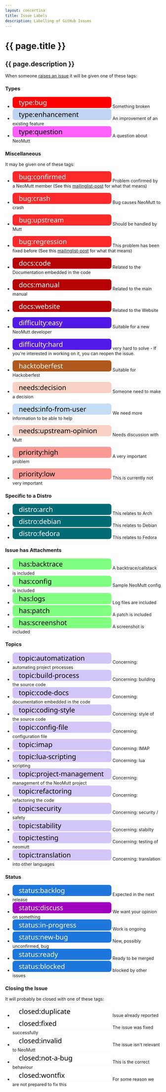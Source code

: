 ```yaml
---
layout: concertina
title: Issue Labels
description: Labelling of GitHub Issues
---
```


# {{ page.title }}

## {{ page.description }}

When someone [raises an issue](https://github.com/neomutt/neomutt/issues) it
will be given one of these tags:

### Types

- [![type:bug](/images/labels/type-bug.svg)](https://github.com/neomutt/neomutt/labels/type%3Abug)
  Something broken
- [![type:enhancement](/images/labels/type-enhancement.svg)](https://github.com/neomutt/neomutt/labels/type%3Aenhancement)
  An improvement of an existing feature
- [![type:question](/images/labels/type-question.svg)](https://github.com/neomutt/neomutt/labels/type%3Aquestion)
  A question about NeoMutt

### Miscellaneous

It may be given one of these tags:

- [![bug:confirmed](/images/labels/bug-confirmed.svg)](https://github.com/neomutt/neomutt/labels/bug%3Aconfirmed)
  Problem confirmed by a NeoMutt member (See this [mailinglist-post] for what
  that means)
- [![bug:crash](/images/labels/bug-crash.svg)](https://github.com/neomutt/neomutt/labels/bug%3Acrash)
  Bug causes NeoMutt to crash
- [![bug:upstream](/images/labels/bug-upstream.svg)](https://github.com/neomutt/neomutt/labels/bug%3Aupstream)
  Should be handled by Mutt
- [![bug:regression](/images/labels/bug-regression.svg)](https://github.com/neomutt/neomutt/labels/bug%3Aregression)
  This problem has been fixed before (See this [mailinglist-post] for what that
  means)

- [![docs:code](/images/labels/docs-code.svg)](https://github.com/neomutt/neomutt/labels/docs%3Acode)
  Related to the Documentation embedded in the code
- [![docs:manual](/images/labels/docs-manual.svg)](https://github.com/neomutt/neomutt/labels/docs%3Amanual)
  Related to the main manual
- [![docs:website](/images/labels/docs-website.svg)](https://github.com/neomutt/neomutt/labels/docs%3Awebsite)
  Related to the Website

- [![difficulty-easy](/images/labels/difficulty-easy.svg)](https://github.com/neomutt/neomutt/labels/difficulty%3Aeasy)
  Suitable for a new NeoMutt developer
- [![difficulty-hard](/images/labels/difficulty-hard.svg)](https://github.com/neomutt/neomutt/issues?utf8=%E2%9C%93&q=label%3Adifficulty%3Ahard)
  very hard to solve - If you're interested in working on it, you can reopen
  the issue.
- [![hacktoberfest](/images/labels/hacktoberfest.svg)](https://github.com/neomutt/neomutt/labels/hacktoberfest)
  Suitable for Hackoberfest

- [![needs:decision](/images/labels/needs-decision.svg)](https://github.com/neomutt/neomutt/labels/needs%3Adecision)
  Someone need to make a decision
- [![needs:info from user](/images/labels/needs-info-from-user.svg)](https://github.com/neomutt/neomutt/labels/needs%3Ainfo%20from%20user)
  We need more information to be able to help
- [![needs:upstream-opinion](/images/labels/needs-upstream-opinion.svg)](https://github.com/neomutt/neomutt/labels/needs%3Aupstream-opinion)
  Needs discussion with Mutt

- [![priority:high](/images/labels/priority-high.svg)](https://github.com/neomutt/neomutt/labels/priority%3Ahigh)
  A very important problem
- [![priority:low](/images/labels/priority-low.svg)](https://github.com/neomutt/neomutt/labels/priority%3Alow)
  This is currently not very important

### Specific to a Distro

- [![distro:arch](/images/labels/distro-arch.svg)](https://github.com/neomutt/neomutt/labels/distro%3Aarch)
  This relates to Arch
- [![distro:debian](/images/labels/distro-debian.svg)](https://github.com/neomutt/neomutt/labels/distro%3Adebian)
  This relates to Debian
- [![distro:fedora](/images/labels/distro-fedora.svg)](https://github.com/neomutt/neomutt/labels/distro%3Afedora)
  This relates to Fedora

### Issue has Attachments

- [![has:backtrace](/images/labels/has-backtrace.svg)](https://github.com/neomutt/neomutt/labels/has%3Abacktrace)
  A backtrace/callstack is included
- [![has:config](/images/labels/has-config.svg)](https://github.com/neomutt/neomutt/labels/has%3Aconfig)
  Sample NeoMutt config is included
- [![has:logs](/images/labels/has-logs.svg)](https://github.com/neomutt/neomutt/labels/has%3Alogs)
  Log files are included
- [![has:patch](/images/labels/has-patch.svg)](https://github.com/neomutt/neomutt/labels/has%3Apatch)
  A patch is included
- [![has:screenshot](/images/labels/has-screenshot.svg)](https://github.com/neomutt/neomutt/labels/has%3Ascreenshot)
  A screenshot is included

### Topics

- [![topic:automatization](/images/labels/topic-automatization.svg)](https://github.com/neomutt/neomutt/labels/topic%3Aautomatization)
  Concerning: automating project processes
- [![topic:build process](/images/labels/topic-build-process.svg)](https://github.com/neomutt/neomutt/labels/topic%3Abuild%20process)
  Concerning: building the source code
- [![topic:code docs](/images/labels/topic-code-docs.svg)](https://github.com/neomutt/neomutt/labels/topic%3Acode%20docs)
  Concerning: documentation embedded in the code
- [![topic:coding-style](/images/labels/topic-coding-style.svg)](https://github.com/neomutt/neomutt/labels/topic%3Acoding-style)
  Concerning: style of the source code
- [![topic:config file](/images/labels/topic-config-file.svg)](https://github.com/neomutt/neomutt/labels/topic%3Aconfig%20file)
  Concerning: configuration file
- [![topic:imap](/images/labels/topic-imap.svg)](https://github.com/neomutt/neomutt/labels/topic%3Aimap)
  Concerning: IMAP
- [![topic:lua-scripting](/images/labels/topic-lua-scripting.svg)](https://github.com/neomutt/neomutt/labels/topic%3Alua-scripting)
  Concerning: lua scripting
- [![topic:project-management](/images/labels/topic-project-management.svg)](https://github.com/neomutt/neomutt/labels/topic%3Aproject-management)
  Concerning: management of the NeoMutt project
- [![topic:refactoring](/images/labels/topic-refactoring.svg)](https://github.com/neomutt/neomutt/labels/topic%3Arefactoring)
  Concerning: refactoring the code
- [![topic:security](/images/labels/topic-security.svg)](https://github.com/neomutt/neomutt/labels/topic%3Asecurity)
  Concerning: security / safety
- [![topic:stability](/images/labels/topic-stability.svg)](https://github.com/neomutt/neomutt/labels/topic%3Astability)
  Concerning: stabilty
- [![topic:testing](/images/labels/topic-testing.svg)](https://github.com/neomutt/neomutt/labels/topic%3Atesting)
  Concerning: testing of neomutt
- [![topic:translation](/images/labels/topic-translation.svg)](https://github.com/neomutt/neomutt/labels/topic%3Atranslation)
  Concerning: translation into other languages

### Status

- [![status:backlog](/images/labels/status-backlog.svg)](https://github.com/neomutt/neomutt/labels/status%3Abacklog)
  Expected in the next release
- [![status:discuss](/images/labels/status-discuss.svg)](https://github.com/neomutt/neomutt/labels/status%3Adiscuss)
  We want your opinion on something
- [![status:in-progress](/images/labels/status-in-progress.svg)](https://github.com/neomutt/neomutt/labels/status%3Ain-progress)
  Work is ongoing
- [![status:new-bug](/images/labels/status-new-bug.svg)](https://github.com/neomutt/neomutt/labels/status%3Anew-bug)
  New, possibly unconfirmed, bug
- [![status:ready](/images/labels/status-ready.svg)](https://github.com/neomutt/neomutt/labels/status%3Aready)
  Ready to be merged
- [![status:blocked](/images/labels/status-blocked.svg)](https://github.com/neomutt/neomutt/labels/status%3Ablocked)
  blocked by other issues

### Closing the Issue

It will probably be closed with one of these tags:

- [![closed:duplicate](/images/labels/closed-duplicate.svg)](https://github.com/neomutt/neomutt/labels/closed%3Aduplicate)
  Issue already reported
- [![closed:fixed](/images/labels/closed-fixed.svg)](https://github.com/neomutt/neomutt/labels/closed%3Afixed)
  The issue was fixed successfully
- [![closed:invalid](/images/labels/closed-invalid.svg)](https://github.com/neomutt/neomutt/labels/closed%3Ainvalid)
  The issue isn't relevant to NeoMutt
- [![closed:not a bug](/images/labels/closed-not-a-bug.svg)](https://github.com/neomutt/neomutt/labels/closed%3Anot%20a%20bug)
  This is the correct behaviour
- [![closed:wontfix](/images/labels/closed-wontfix.svg)](https://github.com/neomutt/neomutt/labels/closed%3Awontfix)
  For some reason we are not prepared to fix this


[mailinglist-post]: http://mailman.neomutt.org/pipermail/neomutt-devel-neomutt.org/2017-April/000371.html

